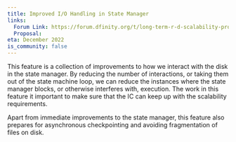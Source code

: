 ```yaml
---
title: Improved I/O Handling in State Manager
links:
  Forum Link: https://forum.dfinity.org/t/long-term-r-d-scalability-proposal/9387
  Proposal:
eta: December 2022
is_community: false
---
```


This feature is a collection of improvements to how we interact with the disk in the state manager. By reducing the number of interactions, or taking them out of the state machine loop, we can reduce the instances where the state manager blocks, or otherwise interferes with, execution. The work in this feature it important to make sure that the IC can keep up with the scalability requirements.

Apart from immediate improvements to the state manager, this feature also prepares for asynchronous checkpointing and avoiding fragmentation of files on disk.
